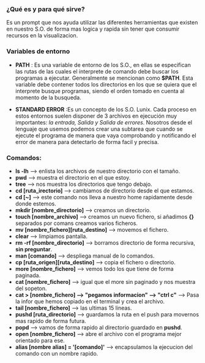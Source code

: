 ### **¿Qué es y para qué sirve?**
Es un prompt que nos ayuda utilizar las diferentes herramientas que existen en nuestro S.O. de forma mas logica y rapida sin tener que consumir recursos en la visualizacion.


### **Variables de entorno**
- **PATH** : Es una variable de entorno de los S.O., en ellas se especifican las rutas de las cuales el interprete de comando debe buscar los programas a ejecutar. Generalmente se mencionan como **$PATH**. Esta variable debe contener todos los directorios en los que se quiera que el interprete busque programas, siendo el orden tomado en cuenta al momento de la busqueda.

- **STANDARD ERROR** :Es un concepto de los S.O. Lunix. Cada proceso en estos entornos suelen disponer de 3 archivos en ejecución muy importantes: *la entrada, Salida y Salida de errores*. Nosotros desde el lenguaje que usemos podemos crear una subtarea que cuando se ejecute el programa de manera que vaya comprobando y notificando el error de manera para detectarlo de forma facil y precisa.


### **Comandos:**
- **ls -lh** --> enlista los archivos de nuestro directorio con el tamaño.
- **pwd** --> muestra el directorio en el que estoy.
- **tree** --> nos muestra los directorios que tengo debajo.
- **cd [ruta_irectorio]** --> cambiamos de directorio desde el que estamos.
- **cd [~]** --> este comando nos lleva a nuestro home rapidamente desde donde estemos.
- **mkdir [nombre_directorio]** --> creamos un directorio.
- **touch [nombre_archivo]** --> creamos un nuevo fichero, si añadimos **{}** separados por comans creamos varios ficheros.
- **mv [nombre_fichero][ruta_destino]** --> movemos el fichero.
- **clear** --> limpiamos pantalla.
- **rm -rf [nombre_directorio]** --> borramos directorio de forma recursiva, **sin preguntar**.
- **man [comando]** --> despliega manual de lo comandos.
- **cp [ruta_origen][ruta_destino]** --> copia el fichero o directorio.
- **more [nombre_fichero]** --> vemos todo los que tiene de forma paginada.
- **cat [nombre_fichero]** --> igual que el more sin paginado y nos muestra del sopeton.
- **cat > [nombre_fichero] --> "pegamos informacion" --> "ctrl c"** -->  Pasa la infor que hemos copiado en el terminal y crea el archivo.
- **tail [nombre_fichero]** --> las ultimas 15 lineas.
- **pushd [ruta_directorio]** --> guardamos la ruta en el push para movernos mas rapido de forma futura.
- **popd** --> vamos de forma rapido al directorio guardado en **pushd**.
- **open [nombre_fichero]** --> abre el archivo con el programa mejor orientado para ese.
- **alias [nombre alias] = '[comando]'** --> encapsulamos la ejecucion del comando con un nombre rapido.


